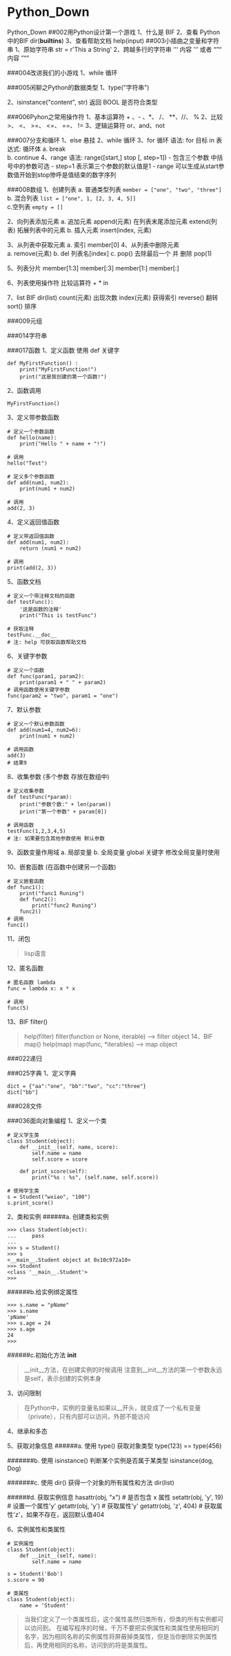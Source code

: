 # Python_Down
Python_Down
##002用Python设计第一个游戏
1、什么是 BIF
2、查看 Python中的BIF
    dir(__builtins__)
3、查看帮助文档
    help(input)
##003小插曲之变量和字符串
1、原始字符串
    str = r'This a String'
2、跨越多行的字符串
    ‘’‘ 内容 ’‘’ 或者 “”“ 内容 ”“”
    
    
###004改进我们的小游戏
1、while 循环
    
###005闲聊之Python的数据类型
1、type("字符串")
    
2、isinstance("content", str)
    返回 BOOL 是否符合类型

###006Pyhon之常用操作符
1、基本运算符
    + 、- 、*、 /、 **、//、 %
2、比较
    >、 <、 >=、 <=、 ==、 !=
3、逻辑运算符
    or、and、not

###007分支和循环
1、else 悬挂
2、while 循环
3、for 循环
    语法:
    for 目标 in 表达式:
        循环体
    a. break    
    b. continue
4、range
    语法:
    range([start,] stop [, step=1])
    - 包含三个参数 中括号中的参数可选
    - step=1 表示第三个参数的默认值是1
    - range 可以生成从start参数值开始到stop惨呼是值结束的数字序列
        
###008数组
1、创建列表
    a. 普通类型列表
    ```
        member = ["one", "two", "three"]
    ```
    b. 混合列表
    ```
        list = ["one", 1, [2, 3, 4, 5]]
    ```    
    c.空列表
    ```
        empty = []
    ```

2、向列表添加元素
    a. 追加元素
        append(元素) 在列表末尾添加元素
        extend(列表) 拓展列表中的元素
    b. 插入元素
        insert(index, 元素)
        
3、从列表中获取元素
    a. 索引
        member[0]
4、从列表中删除元素    
    a. remove(元素)
    b. del 列表名[index]
    c. pop() 去除最后一个 并 删除
       pop(1)
       
5、列表分片
    member[1:3]
    member[:3]
    member[1:]
    member[:]
    
6、列表使用操作符
    比较运算符
    + * in

7、list BIF
    dir(list)
    count(元素)   出现次数
    index(元素)   获得索引
    reverse()    翻转
    sort()       排序
    
    
###009元组
    

###014字符串


###017函数
1、定义函数 使用 def 关键字
```
def MyFirstFunction() :
    print("MyFirstFunction!")
    print("这是我创建的第一个函数!")
```
2、函数调用
```
MyFirstFunction()
```
3、定义带参数函数
```
# 定义一个参数函数
def hello(name):
    print("Hello " + name + "!")
    
# 调用
hello("Test")
```

```
# 定义多个参数函数
def add(num1, num2):
    print(num1 + num2)
    
# 调用
add(2, 3)
```

4、定义返回值函数
```
# 定义带返回值函数
def add(num1, num2):
    return (num1 + num2)
    
# 调用
print(add(2, 3))
```

5、函数文档
```
# 定义一个带注释文档的函数
def testFunc():
    '这是函数的注释'
    print("This is testFunc")

# 获取注释
testFunc.__doc__
# 注: help 可获取函数帮助文档
```

6、关键字参数
```
# 定义一个函数
def func(param1, param2):
    print(param1 + " " + param2)
# 调用函数使用关键字参数
func(param2 = "two", param1 = "one")

```

7、默认参数
```
# 定义一个默认参数函数
def add(num1=4, num2=6):
    print(num1 + num2)

# 调用函数
add(3)
# 结果9
```

8、收集参数 (多个参数 存放在数组中)
```
# 定义收集参数
def testFunc(*param):
    print("参数个数:" + len(param))
    print("第一个参数" + param[0])
    
# 调用函数
testFunc(1,2,3,4,5)
# 注: 如果要包含其他参数使用 默认参数
```
9、函数变量作用域
    a. 局部变量
    b. 全局变量 
    global 关键字  修改全局变量时使用
    

10、嵌套函数 (在函数中创建另一个函数)
```
# 定义嵌套函数
def func1():
    print("func1 Runing")
    def func2():
        print("func2 Runing")
    func2()
# 调用
func1()
```

11、闭包
> lisp语言


12、匿名函数 
```
# 匿名函数 lambda
func = lambda x: x * x

# 调用
func(5)
```

13、BIF filter()
>help(filter)
>filter(function or None, iterable) --> filter object
14、BIF map()
>help(map)
>map(func, *iterables) --> map object

###022递归

###025字典
1、定义字典
```
dict = {"aa":"one", "bb":"two", "cc":"three"}
dict["bb"]
```

    
###028文件


###036面向对象编程
1、定义一个类
```
# 定义学生类
class Student(object):
    def __init__(self, name, score):
        self.name = name
        self.score = score
        
    def print_score(self):
        print("%s : %s", (self.name, self.score))

# 使用学生类
s = Student("wxiao", "100")
s.print_score()
```
2、类和实例
######a. 创建类和实例
```
>>> class Student(object):
...     pass
... 
>>> s = Student()
>>> s
<__main__.Student object at 0x10c972a10>
>>> Student
<class '__main__.Student'>
>>> 
```

######b.给实例绑定属性
```
>>> s.name = "pName"
>>> s.name
'pName'
>>> s.age = 24
>>> s.age
24
>>> 
```
######c.初始化方法 __init__
>__init__方法，在创建实例的时候调用
>注意到__init__方法的第一个参数永远是self，表示创建的实例本身


3、访问限制
>在Python中，实例的变量名如果以__开头，就变成了一个私有变量（private），只有内部可以访问，外部不能访问

4、继承和多态


5、获取对象信息
######a. 使用 type()
    获取对象类型
    type(123) == type(456)
    

#######b. 使用 isinstance()
    判断某个实例是否属于某类型
    isinstance(dog, Dog)
    
#######c. 使用 dir() 
获得一个对象的所有属性和方法
dir(list)

######d. 获取实例信息
hasattr(obj, "x")       # 是否包含 x 属性
setattr(obj, 'y', 19)   # 设置一个属性'y' 
getattr(obj, 'y')       # 获取属性'y'
getattr(obj, 'z', 404)  # 获取属性'z'，如果不存在，返回默认值404

6、实例属性和类属性

```
# 实例属性
class Student(object):
    def __init__(self, name):
        self.name = name

s = Student('Bob')
s.score = 90

# 类属性
class Student(object):
    name = 'Student'
```

>当我们定义了一个类属性后，这个属性虽然归类所有，但类的所有实例都可以访问到。
>在编写程序的时候，千万不要把实例属性和类属性使用相同的名字，因为相同名称的实例属性将屏蔽掉类属性，但是当你删除实例属性后，再使用相同的名称，访问到的将是类属性。


